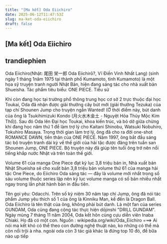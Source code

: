 ```yaml
---
title: "[Ma kết] Oda Eiichiro"
date: 2025-06-12T11:47:53Z
slug: ma-ket-oda-eiichiro
draft: false
---
```


## [Ma kết] Oda Eiichiro

## trandiephien

Oda Eiichiro(Nhật: 尾田 栄一郎 Oda Eiichirō?, Vĩ Điền Vinh Nhất Lang) (sinh ngày 1 tháng 1năm 1975 tại thành phố Kumamoto, tỉnh Kumamoto) là một họa sỹ truyện tranh người Nhật Bản, hiện đang sáng tác cho nhà xuất bản Shueisha. Tác phẩm tiêu biểu: ONE PIECE.
Tiểu sử

Khi còn đang học tại trường phổ thông trung học cơ sở 2 trực thuộc đại học Toukai, Oda đã nhận được giải thưởng cây bút mới (giải thưởng Tezuka) của tạp chí Shounen Jump cho truyện ngắn Wanted! (Ở thời điểm này, bút danh của ông là Tsukihimizuki Kondo (月火水木金土 - Nguyệt Hỏa Thủy Mộc Kim Thổ)).
Sau đó Oda lên Đại học Toukai, khoa kiến trúc, và bỏ dở giữa chừng khi đang học năm thứ 1 để làm trợ lý cho Kaitani Shinobu, Watsuki Nobuhiro, Tokuhiro Masaya. Trong thời gian làm trợ lý, ông đã cho ra đời one-shot ROMANCE DAWN, tiền thân của ONE PIECE.
Năm 1997, ông bắt đầu sáng tác bộ truyện tranh dài kỳ về thế giới của hải tặc được đăng trên tuần san Shounen Jump, ONE PIECE. Bộ truyện này đã giúp tên tuổi ông trở nên nổi tiếng khắp nước Nhật và trên toàn thế giới.



Volume 61 của manga One Piece đạt kỷ lục 3,8 triệu bản in, Nhà xuất bản Nhật Shueisha sẽ cho xuất bản 3,8 triệu bản volume thứ 61 của manga hải tặc One Piece, do Eiichiro Oda sáng tác — đây là volume mới nhất trong số sáu volume thuộc series lập nên kỷ lục volume manga có số bản nhiều nhất ngay trong lần phát hành bản in đầu tiên.



Tên gọi yêu: Odacchi.
Trên số kỷ niệm 30 năm tạp chí Jump, ông đã nói tác phẩm Jump yêu thích số 1 của ông là Kinniku Man, kế đến là Dragon Ball.
Oda Eiichiro là tên thật của ông, không phải bút danh.
Là một fan của series GUNDAM, Oda cũng đang cộng tác thực hiện dōjinshi "DRILL GUNDAM".
Ngày mùng 7 tháng 11 năm 2004, Oda kết hôn cùng cựu diễn viên Inaba Chiaki. Họ đã có một con.
Nguồn : wikipedia.org/wiki/Oda_Eiichiro
===> Ai nói ma kết khó có thể theo con đường nghệ thuật nào, ko những có thể mà còn nổi trội à nha. ngoài oda còn 3 tác giả khác là đứng top 10 đó, để bữa nào up tiếp
